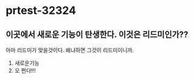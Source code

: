 # prtest-32324
이곳에서 새로운 기능이 탄생한다.
이것은 리드미인가??
---
아마 리드미가 맞을것이다. 왜냐하면 그것이 리드미이니까.
1. 새로운기능
2. 오 쩐다!!!
